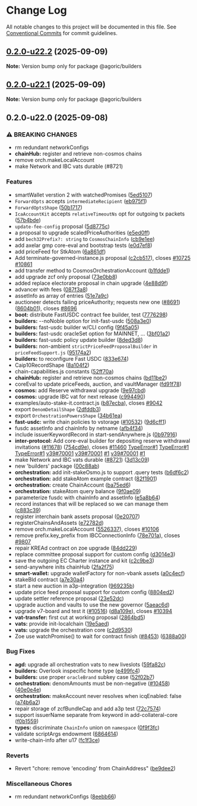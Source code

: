 # Change Log

All notable changes to this project will be documented in this file.
See [Conventional Commits](https://conventionalcommits.org) for commit guidelines.

## [0.2.0-u22.2](https://github.com/Agoric/agoric-sdk/compare/@agoric/builders@0.2.0-u22.1...@agoric/builders@0.2.0-u22.2) (2025-09-09)

**Note:** Version bump only for package @agoric/builders

## [0.2.0-u22.1](https://github.com/Agoric/agoric-sdk/compare/@agoric/builders@0.2.0-u22.0...@agoric/builders@0.2.0-u22.1) (2025-09-09)

**Note:** Version bump only for package @agoric/builders

## 0.2.0-u22.0 (2025-09-08)

### ⚠ BREAKING CHANGES

* rm redundant networkConfigs
* **chainHub:** register and retrieve non-cosmos chains
* remove orch.makeLocalAccount
* make Network and IBC vats durable (#8721)

### Features

*  smartWallet verstion 2 with watchedPromises ([5ed5107](https://github.com/Agoric/agoric-sdk/commit/5ed51078d39e643d91b572d9c50fad4a276d7ded))
* `ForwardOpts` accepts `intermediateRecipient` ([eb975f1](https://github.com/Agoric/agoric-sdk/commit/eb975f1df1587bc9307b27c20b7b236cc7fe386e))
* `ForwardOptsShape` ([50b1717](https://github.com/Agoric/agoric-sdk/commit/50b1717c1e40ed67a5e69810961ad8d0144c5f9e))
* `IcaAccountKit` accepts `relativeTimeoutNs` opt for outgoing tx packets ([57b4bde](https://github.com/Agoric/agoric-sdk/commit/57b4bdea6b22202d4e58b82b1ca6f94de660682a))
* `update-fee-config` proposal ([5d8775c](https://github.com/Agoric/agoric-sdk/commit/5d8775c409896369a931e6d78ae1d7958ad9d901))
* a proposal to upgrade scaledPriceAuthorities ([e5ed0ff](https://github.com/Agoric/agoric-sdk/commit/e5ed0ff6abcb83f52b32d49125e21e6e41923ed0))
* add `bech32Prefix?: string` to `CosmosChainInfo` ([cb9e1ee](https://github.com/Agoric/agoric-sdk/commit/cb9e1eeab9295b44ec009b82d73c457299e8d6f4))
* add axelar gmp core-eval and bootstrap tests ([e0d7ef8](https://github.com/Agoric/agoric-sdk/commit/e0d7ef82f1fc4ea42c6fc8ae7faaf5c74de8e36e))
* add priceFeed for StkAtom ([6a861df](https://github.com/Agoric/agoric-sdk/commit/6a861dfa14f42b4547a24ba31175a3b1a74c97c1))
* Add terminate-governed-instance.js proposal ([c2cb517](https://github.com/Agoric/agoric-sdk/commit/c2cb51779039ef2a5921efcc35b3b365a7b6159f)), closes [#10725](https://github.com/Agoric/agoric-sdk/issues/10725) [#10861](https://github.com/Agoric/agoric-sdk/issues/10861)
* add transfer method to CosmosOrchestrationAccount ([b1fdde1](https://github.com/Agoric/agoric-sdk/commit/b1fdde18b33237d1a2ea6f02938d998f55ce4d01))
* add upgrade zcf only proposal ([73e0bb8](https://github.com/Agoric/agoric-sdk/commit/73e0bb830e7612e74c8fb510b909db154d2b2219))
* added replace electorate proposal in chain upgrade ([4e88d9f](https://github.com/Agoric/agoric-sdk/commit/4e88d9f0412fe2b90efda30df0afbb61887bf35f))
* advancer with fees ([087f3a8](https://github.com/Agoric/agoric-sdk/commit/087f3a84a266fd0061f6d35c7b51f193de308f95))
* assetInfo as array of entries ([51e7a9c](https://github.com/Agoric/agoric-sdk/commit/51e7a9c3e3fb2cde44db2ffce817f353a17e76a3))
* auctioneer detects failing priceAuthority; requests new one ([#8691](https://github.com/Agoric/agoric-sdk/issues/8691)) ([8604b01](https://github.com/Agoric/agoric-sdk/commit/8604b011b072d7bef43df59c075bcff9582b8804)), closes [#8696](https://github.com/Agoric/agoric-sdk/issues/8696)
* **boot:** distribute FastUSDC contract fee builder, test ([7776298](https://github.com/Agoric/agoric-sdk/commit/7776298772a6e5178573fc3078ab0a5fbfea9f8a))
* **builders:** --noNoble option for init-fast-usdc ([508a3e0](https://github.com/Agoric/agoric-sdk/commit/508a3e0876d0fadac0e4a2fc1fa64b86ff8e5c2d))
* **builders:** fast-usdc builder w/CLI config ([9f45a05](https://github.com/Agoric/agoric-sdk/commit/9f45a0572777cfe26012b5f48ad4140eaea96dad))
* **builders:** fast-usdc oracleSet option for MAINNET, ... ([3bf01a2](https://github.com/Agoric/agoric-sdk/commit/3bf01a279e5b2c72d6667704a07056501012260e))
* **builders:** fast-usdc policy update builder ([8ded3d8](https://github.com/Agoric/agoric-sdk/commit/8ded3d8be612a6944b80f3f63ab6fb727c76d179))
* **builders:** non-ambient `strictPriceFeedProposalBuilder` in `priceFeedSupport.js` ([95174a2](https://github.com/Agoric/agoric-sdk/commit/95174a23671ed16f7497ef6b0edaa63a54f1343d))
* **builders:** to reconfigure Fast USDC ([833e674](https://github.com/Agoric/agoric-sdk/commit/833e67499acfe20e2d73c9322b8c3b28df52b1d6))
* Caip10RecordShape ([8a104f2](https://github.com/Agoric/agoric-sdk/commit/8a104f27cae9c6c1bd44c86d7bd2736fea333234))
* chain-capabilities.js constants ([52ff70a](https://github.com/Agoric/agoric-sdk/commit/52ff70a187df1fadc89ccc506228bc6d0ca48da6))
* **chainHub:** register and retrieve non-cosmos chains ([bd11be2](https://github.com/Agoric/agoric-sdk/commit/bd11be25656ad0dd9ea4ad18c85f74a11ef2e520))
* coreEval to update priceFeeds, auction, and vaultManager ([fd91f78](https://github.com/Agoric/agoric-sdk/commit/fd91f781ad721033d67485d1732272af0c689ae7))
* **cosmos:** add Reserve withdrawal upgrade ([9e97cbd](https://github.com/Agoric/agoric-sdk/commit/9e97cbd7438e3df5aec96091d18ecdcde720978b))
* **cosmos:** upgrade IBC vat for next release ([c994490](https://github.com/Agoric/agoric-sdk/commit/c99449081560480e7e2dd6fc069b12dbcc630370))
* examples/auto-stake-it.contract.js ([b87ecba](https://github.com/Agoric/agoric-sdk/commit/b87ecba0ea41f1397dbd513d8e4c541f1299fd3f)), closes [#9042](https://github.com/Agoric/agoric-sdk/issues/9042)
* export `DenomDetailShape` ([2dfddb3](https://github.com/Agoric/agoric-sdk/commit/2dfddb3fb2018d769b1acc1b32f4ff3b4c7f67b7))
* export `OrchestrationPowersShape` ([34b61ea](https://github.com/Agoric/agoric-sdk/commit/34b61eae918a5f02ba6e06ac7e15b24750494821))
* **fast-usdc:** write chain policies to vstorage ([#10532](https://github.com/Agoric/agoric-sdk/issues/10532)) ([9d6cff1](https://github.com/Agoric/agoric-sdk/commit/9d6cff17bb95ce5557758da242ca4646a87ac5b0))
* fusdc assetInfo and chainInfo by netname ([afb4f34](https://github.com/Agoric/agoric-sdk/commit/afb4f34518124b3809d1df07ea706743fa47f2b1))
* include issuerKeywordRecord in start-sendAnywhere.js ([0b97916](https://github.com/Agoric/agoric-sdk/commit/0b9791672f91890a9de13511d0a6e7290d30d4d5))
* **inter-protocol:** Add core-eval builder for depositing reserve withdrawal invitations ([#11678](https://github.com/Agoric/agoric-sdk/issues/11678)) ([754cd9e](https://github.com/Agoric/agoric-sdk/commit/754cd9e5fe69ad4921eb057140c1384f173bb4be)), closes [#11460](https://github.com/Agoric/agoric-sdk/issues/11460) [TypeError#1](https://github.com/Agoric/TypeError/issues/1) [TypeError#1](https://github.com/Agoric/TypeError/issues/1) [TypeError#1](https://github.com/Agoric/TypeError/issues/1) [v39#70001](https://github.com/Agoric/v39/issues/70001) [v39#70001](https://github.com/Agoric/v39/issues/70001) [#1](https://github.com/Agoric/agoric-sdk/issues/1) [v39#70001](https://github.com/Agoric/v39/issues/70001) [#1](https://github.com/Agoric/agoric-sdk/issues/1)
* make Network and IBC vats durable ([#8721](https://github.com/Agoric/agoric-sdk/issues/8721)) ([3d13c09](https://github.com/Agoric/agoric-sdk/commit/3d13c09363013e23726c2ac5fa299a8e5344fd8c))
* new 'builders' package ([00c88ab](https://github.com/Agoric/agoric-sdk/commit/00c88ab1615ed55a3928ae52e332be05a173d1f6))
* **orchestration:** add init-stakeOsmo.js to support .query tests ([b6df6c2](https://github.com/Agoric/agoric-sdk/commit/b6df6c230a902288f11f6217dbd1ca9701a9a8b6))
* **orchestration:** add stakeAtom example contract ([82f1901](https://github.com/Agoric/agoric-sdk/commit/82f1901ec6ecf5a802a72023d033609deeb053e1))
* **orchestration:** create ChainAccount ([ba75ed6](https://github.com/Agoric/agoric-sdk/commit/ba75ed692a565aae5c5124ad5220f6901576532e))
* **orchestration:** stakeAtom query balance ([9f0ae09](https://github.com/Agoric/agoric-sdk/commit/9f0ae09e389f1750c9e550d5e6893460d1e21d07))
* parameterize fusdc with chainInfo and assetInfo ([e5a8b64](https://github.com/Agoric/agoric-sdk/commit/e5a8b6489368f0bf3a099ce4c5ddf9607a6192c1))
* record instances that will be replaced so we can manage them ([c883c39](https://github.com/Agoric/agoric-sdk/commit/c883c39bbe4ec236a758030508fdf9f4fbd3ba9b))
* register interchain bank assets proposal ([0e20707](https://github.com/Agoric/agoric-sdk/commit/0e2070754d6811acd40cb026792d4295189ae771))
* registerChainsAndAssets ([e72782d](https://github.com/Agoric/agoric-sdk/commit/e72782dcc748b9e6a2879179cccf9866718f4e00))
* remove orch.makeLocalAccount ([5526337](https://github.com/Agoric/agoric-sdk/commit/552633753ff66f011f6cff7b701cd3cc8f808fbe)), closes [#10106](https://github.com/Agoric/agoric-sdk/issues/10106)
* remove prefix.key_prefix from IBCConnectionInfo ([78e701a](https://github.com/Agoric/agoric-sdk/commit/78e701a92de9fa62ac719211a3bd874efd3678ac)), closes [#9807](https://github.com/Agoric/agoric-sdk/issues/9807)
* repair KREAd contract on zoe upgrade ([84dd229](https://github.com/Agoric/agoric-sdk/commit/84dd2297eb74061b809a11bba3c2d2c5c697219f))
* replace committee proposal support for custom config ([d3014e3](https://github.com/Agoric/agoric-sdk/commit/d3014e3162eeb7e30c2976dd8fd3feb9b79efc54))
* save the outgoing EC Charter instance and kit ([c2c9be3](https://github.com/Agoric/agoric-sdk/commit/c2c9be3785f50e3b2cae3585d0e05d8b0a918283))
* send-anywhere inits chainHub ([2fa2f75](https://github.com/Agoric/agoric-sdk/commit/2fa2f7512b2a1a19d47f47b59e3206619794be18))
* **smart-wallet:** upgrade walletFactory for non-vbank assets ([a0c4ecf](https://github.com/Agoric/agoric-sdk/commit/a0c4ecf5d6f1e3874828f5b2fcf38f87cb0619ba))
* stakeBld contract ([a7e30a4](https://github.com/Agoric/agoric-sdk/commit/a7e30a4e43c00b2916d2d57c70063650e726321f))
* start a new auction in a3p-integration ([969235b](https://github.com/Agoric/agoric-sdk/commit/969235b18abbd15187e343d5f616f12177d224c4))
* update price feed proposal support for custom config ([8804ed2](https://github.com/Agoric/agoric-sdk/commit/8804ed28e259bf4ee9dd8872ccdd9ec42897e279))
* update settler reference proposal ([23e52dc](https://github.com/Agoric/agoric-sdk/commit/23e52dc7a074c3366a24bbd34a4df7a419fd992f))
* upgrade auction and vaults to use the new governor ([5aeac6d](https://github.com/Agoric/agoric-sdk/commit/5aeac6d2bd3a95357c9a725e01391b3d967530ff))
* upgrade v7-board and test it ([#10516](https://github.com/Agoric/agoric-sdk/issues/10516)) ([d8a109e](https://github.com/Agoric/agoric-sdk/commit/d8a109edcc78c977ef856131b52dd449e6a9d724)), closes [#10394](https://github.com/Agoric/agoric-sdk/issues/10394)
* **vat-transfer:** first cut at working proposal ([2864bd5](https://github.com/Agoric/agoric-sdk/commit/2864bd5c12300c3595df9676bcfde894dbe59b29))
* **vats:** provide init-localchain ([19e5aed](https://github.com/Agoric/agoric-sdk/commit/19e5aed4e8a2aad667c04023e0aea01712ff9b9c))
* **vats:** upgrade the orchestration core ([c2d9530](https://github.com/Agoric/agoric-sdk/commit/c2d9530e2d891bd9412969a43a9c5728cc3c2721))
* Zoe use watchPromise() to wait for contract finish ([#8453](https://github.com/Agoric/agoric-sdk/issues/8453)) ([6388a00](https://github.com/Agoric/agoric-sdk/commit/6388a002b53593f17a8d936d4e937efb7d065d97))

### Bug Fixes

* **agd:** upgrade all orchestration vats to new liveslots ([59fa82c](https://github.com/Agoric/agoric-sdk/commit/59fa82c4740e1ddace28e1389e3c7c875bcdf93e))
* **builders:** Overlook inspecific home type ([e499fc4](https://github.com/Agoric/agoric-sdk/commit/e499fc4749b24e4f178e43b401410a0e5f06fb17))
* **builders:** use proper `oracleBrand` subkey case ([52f02b7](https://github.com/Agoric/agoric-sdk/commit/52f02b75b6706ee455a32ff83617dd5afb7342a7))
* **orchestration:** denomAmounts must be non-negative ([#10458](https://github.com/Agoric/agoric-sdk/issues/10458)) ([40e0e4e](https://github.com/Agoric/agoric-sdk/commit/40e0e4e37503b611609d1752389477d8f14f1a8e))
* **orchestration:** makeAccount never resolves when icqEnabled: false ([a74b6a2](https://github.com/Agoric/agoric-sdk/commit/a74b6a27d5108c5e014d546b86c695e3fc8bf2e5))
* repair storage of zcfBundleCap and add a3p test ([72c7574](https://github.com/Agoric/agoric-sdk/commit/72c75740aff920ffb53231441d0f00a8747400f1))
* support issuerName separate from keyword in add-collateral-core ([f0b1559](https://github.com/Agoric/agoric-sdk/commit/f0b1559374fe67d10e92f20c85d90a6f07e03cf0))
* **types:** discriminate `ChainInfo` union on `namespace` ([0f9f3fc](https://github.com/Agoric/agoric-sdk/commit/0f9f3fcbdd9da33b2eca1c02a2f7189c5405e8ff))
* validate scriptArgs endowment ([6864614](https://github.com/Agoric/agoric-sdk/commit/68646147d3e95c68b4a90c9e37d888ef00e9d35d))
* write-chain-info after u17 ([fc1f3ce](https://github.com/Agoric/agoric-sdk/commit/fc1f3ce1fe03bb2018edd4eb55d6561312d5fbe8))

### Reverts

* Revert "chore: remove 'encoding' from ChainAddress" ([be9dee2](https://github.com/Agoric/agoric-sdk/commit/be9dee245a04714568a45ae8b328f54b20b43d8a))

### Miscellaneous Chores

* rm redundant networkConfigs ([8eebb66](https://github.com/Agoric/agoric-sdk/commit/8eebb665132f27f2f3de121f575052d5494e80f9))
